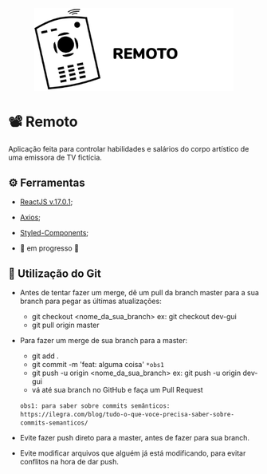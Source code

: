 <p align="center">
  <img src='https://github.com/cgmbauer/assets/blob/master/logo/Remoto.svg' alt='Remoto logo' width="400px" />
</p>


# :film_projector: Remoto

Aplicação feita para controlar habilidades e salários do corpo artístico de uma emissora de TV fictícia.

## :gear: Ferramentas

- [ReactJS v.17.0.1](https://reactjs.org/);

- [Axios](https://github.com/axios/axios);

- [Styled-Components](https://styled-components.com/);

- :construction: em progresso :construction:


## :green_book: Utilização do Git

- Antes de tentar fazer um merge, dê um pull da branch master para a sua branch para pegar as últimas atualizações:

    - git checkout <nome_da_sua_branch>                  ex: git checkout dev-gui
    - git pull origin master

- Para fazer um merge de sua branch para a master:

    - git add .
    - git commit -m 'feat: alguma coisa'     `*obs1`
    - git push -u origin <nome_da_sua_branch>            ex: git push -u origin dev-gui
    - vá até sua branch no GitHub e faça um Pull Request

    `
    obs1: para saber sobre commits semânticos: https://ilegra.com/blog/tudo-o-que-voce-precisa-saber-sobre-commits-semanticos/
    `

- Evite fazer push direto para a master, antes de fazer para sua branch.

- Evite modificar arquivos que alguém já está modificando, para evitar conflitos na hora de dar push.
